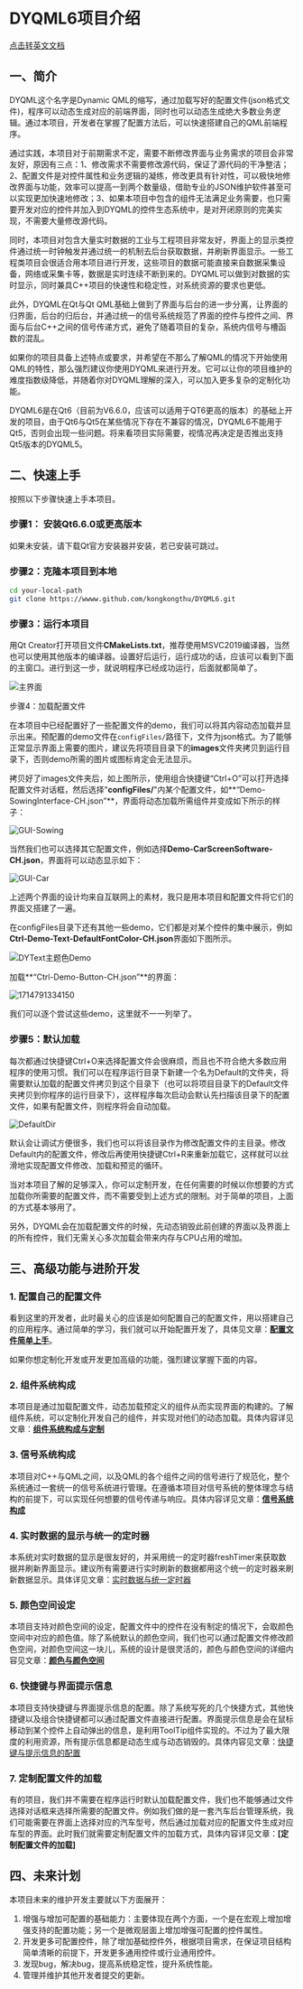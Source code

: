 # DYQML6项目介绍

[点击转英文文档]()

## 一、简介

DYQML这个名字是Dynamic QML的缩写，通过加载写好的配置文件(json格式文件)，程序可以动态生成对应的前端界面，同时也可以动态生成绝大多数业务逻辑。通过本项目，开发者在掌握了配置方法后，可以快速搭建自己的QML前端程序。

通过实践，本项目对于前期需求不定，需要不断修改界面与业务需求的项目会非常友好，原因有三点：1、修改需求不需要修改源代码，保证了源代码的干净整洁；2、配置文件是对控件属性和业务逻辑的凝练，修改更具有针对性，可以极快地修改界面与功能，效率可以提高一到两个数量级，借助专业的JSON维护软件甚至可以实现更加快速地修改；3、如果本项目中包含的组件无法满足业务需要，也只需要开发对应的控件并加入到DYQML的控件生态系统中，是对开闭原则的完美实现，不需要大量修改源代码。

同时，本项目对包含大量实时数据的工业与工程项目非常友好，界面上的显示类控件通过统一时钟触发并通过统一的机制去后台获取数据，并刷新界面显示。一些工程类项目会很适合用本项目进行开发，这些项目的数据可能直接来自数据采集设备，网络或采集卡等，数据是实时连续不断到来的。DYQML可以做到对数据的实时显示，同时兼具C++项目的快速性和稳定性，对系统资源的要求也更低。

此外，DYQML在Qt与Qt QML基础上做到了界面与后台的进一步分离，让界面的归界面，后台的归后台，并通过统一的信号系统规范了界面的控件与控件之间、界面与后台C++之间的信号传递方式，避免了随着项目的复杂，系统内信号与槽函数的混乱。

如果你的项目具备上述特点或要求，并希望在不那么了解QML的情况下开始使用QML的特性，那么强烈建议你使用DYQML来进行开发。它可以让你的项目维护的难度指数级降低，并随着你对DYQML理解的深入，可以加入更多复杂的定制化功能。

DYQML6是在Qt6（目前为V6.6.0，应该可以适用于QT6更高的版本）的基础上开发的项目，由于Qt6与Qt5在某些情况下存在不兼容的情况，DYQML6不能用于Qt5，否则会出现一些问题。将来看项目实际需要，视情况再决定是否推出支持Qt5版本的DYQML5。

## 二、快速上手

按照以下步骤快速上手本项目。

### 步骤1： 安装Qt6.6.0或更高版本

如果未安装，请下载Qt官方安装器并安装，若已安装可跳过。

### 步骤2：克隆本项目到本地

```bash
cd your-local-path
git clone https://wwww.github.com/kongkongthu/DYQML6.git
```

### 步骤3：运行本项目

用Qt Creator打开项目文件**CMakeLists.txt**，推荐使用MSVC2019编译器，当然也可以使用其他版本的编译器。设置好后运行，运行成功的话，应该可以看到下面的主窗口。进行到这一步，就说明程序已经成功运行，后面就都简单了。

![主界面](./images/pngs/MainWindow.png)

步骤4：加载配置文件

在本项目中已经配置好了一些配置文件的demo，我们可以将其内容动态加载并显示出来。预配置的demo文件在`configFiles/`路径下，文件为json格式。为了能够正常显示界面上需要的图片，建议先将项目目录下的**images**文件夹拷贝到运行目录下，否则demo所需的图片或图标肯定会无法显示。

拷贝好了images文件夹后，如上图所示，使用组合快捷键“Ctrl+O”可以打开选择配置文件对话框，然后选择"**configFiles/**"内某个配置文件，如**“Demo-SowingInterface-CH.json”**，界面将动态加载所需组件并变成如下所示的样子：

![GUI-Sowing](readme.assets/GUI-Sowing.png)

当然我们也可以选择其它配置文件，例如选择**Demo-CarScreenSoftware-CH.json**，界面将可以动态显示如下：

![GUI-Car](readme.assets/GUI-Car.png)

上述两个界面的设计均来自互联网上的素材，我只是用本项目和配置文件将它们的界面又搭建了一遍。

在configFiles目录下还有其他一些demo，它们都是对某个控件的集中展示，例如**Ctrl-Demo-Text-DefaultFontColor-CH.json**界面如下图所示。

![DYText主题色Demo](readme.assets/GUI-DYText.png)

加载**“Ctrl-Demo-Button-CH.json”**的界面：

![1714791334150](readme.assets/1714791334150.png)

我们可以逐个尝试这些demo，这里就不一一列举了。

### 步骤5：默认加载

每次都通过快捷键Ctrl+O来选择配置文件会很麻烦，而且也不符合绝大多数应用程序的使用习惯。我们可以在程序运行目录下新建一个名为Default的文件夹，将需要默认加载的配置文件拷贝到这个目录下（也可以将项目目录下的Default文件夹拷贝到你程序的运行目录下），这样程序每次启动会默认先扫描该目录下的配置文件，如果有配置文件，则程序将会自动加载。

![DefaultDir](readme.assets/GUI-DefalutDir.png)

默认会让调试方便很多，我们也可以将该目录作为修改配置文件的主目录。修改Default内的配置文件，修改后再使用快捷键Ctrl+R来重新加载它，这样就可以丝滑地实现配置文件修改、加载和预览的循环。

当对本项目了解的足够深入，你可以定制开发，在任何需要的时候以你想要的方式加载你所需要的配置文件，而不需要受到上述方式的限制。对于简单的项目，上面的方式基本够用了。

另外，DYQML会在加载配置文件的时候，先动态销毁此前创建的界面以及界面上的所有控件，我们无需关心多次加载会带来内存与CPU占用的增加。

## 三、高级功能与进阶开发

### 1. 配置自己的配置文件

看到这里的开发者，此时最关心的应该是如何配置自己的配置文件，用以搭建自己的应用程序。通过简单的学习，我们就可以开始配置开发了，具体见文章：**[配置文件简单上手]()**。

如果你想定制化开发或开发更加高级的功能，强烈建议掌握下面的内容。

### 2. 组件系统构成

本项目是通过加载配置文件，动态加载预定义的组件从而实现界面的构建的。了解组件系统，可以定制化开发自己的组件，并实现对他们的动态加载。具体内容详见文章：**[组件系统构成与定制]()**

### 3. 信号系统构成

本项目对C++与QML之间，以及QML的各个组件之间的信号进行了规范化，整个系统通过一套统一的信号系统进行管理。在遵循本项目对信号系统的整体理念与结构的前提下，可以实现任何想要的信号传递与响应。具体内容详见文章：**[信号系统构成]()**

### 4. 实时数据的显示与统一的定时器

本系统对实时数据的显示是很友好的，并采用统一的定时器freshTimer来获取数据并刷新界面显示。建议所有需要进行实时刷新的数据都用这个统一的定时器来刷新数据显示。具体详见文章：[实时数据与统一定时器]()

### 5. 颜色空间设定

本项目支持对颜色空间的设定，配置文件中的控件在没有制定的情况下，会取颜色空间中对应的颜色值。除了系统默认的颜色空间，我们也可以通过配置文件修改颜色空间，对颜色空间这一块儿，系统的设计是很灵活的，颜色与颜色空间的详细内容见文章：**[颜色与颜色空间]()**

### 6. 快捷键与界面提示信息

本项目支持快捷键与界面提示信息的配置。除了系统写死的几个快捷方式，其他快捷键以及组合快捷键都可以通过配置文件直接进行配置。界面提示信息是会在鼠标移动到某个控件上自动弹出的信息，是利用ToolTip组件实现的。不过为了最大限度的利用资源，所有提示信息都是动态生成与动态销毁的。具体内容见文章：[快捷键与提示信息的配置]()

### 7. 定制配置文件的加载

有的项目，我们并不需要在程序运行时默认加载配置文件，我们也不能够通过文件选择对话框来选择所需要的配置文件。例如我们做的是一套汽车后台管理系统，我们可能需要在界面上选择对应的汽车型号，然后通过加载对应的配置文件生成对应车型的界面。此时我们就需要定制配置文件的加载方式，具体内容详见文章：**[定制配置文件的加载]**

## 四、未来计划

本项目未来的维护开发主要就以下方面展开：

1. 增强与增加可配置的基础能力：主要体现在两个方面，一个是在宏观上增加增强支持的配置功能；另一个是微观层面上增加增强可配置的控件属性。
2. 开发更多可配置控件，除了增加基础控件外，根据项目需求，在保证项目结构简单清晰的前提下，开发更多通用控件或行业通用控件。
3. 发现bug，解决bug，提高系统稳定性，提升系统性能。
4. 管理并维护其他开发者提交的更新。









